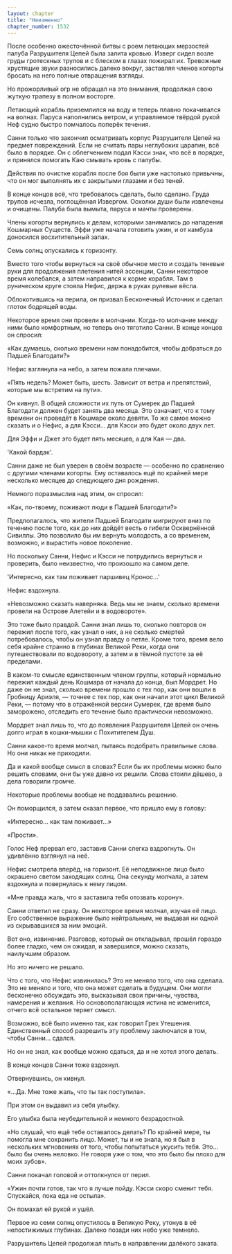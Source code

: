```yaml
---
layout: chapter
title: "Неизменно"
chapter_number: 1532
---
```




После особенно ожесточённой битвы с роем летающих мерзостей палуба Разрушителя Цепей была залита кровью. Изверг сидел возле груды гротескных трупов и с блеском в глазах пожирал их. Тревожные хрустящие звуки разносились далеко вокруг, заставляя членов когорты бросать на него полные отвращения взгляды.

Но прожорливый огр не обращал на это внимания, продолжая свою жуткую трапезу в полном восторге.

Летающий корабль приземлился на воду и теперь плавно покачивался на волнах. Паруса наполнились ветром, и управляемое твёрдой рукой Неф судно быстро помчалось поперёк течения.

Санни только что закончил осматривать корпус Разрушителя Цепей на предмет повреждений. Если не считать пары неглубоких царапин, всё было в порядке. Он с облегчением подал Кэсси знак, что всё в порядке, и принялся помогать Каю смывать кровь с палубы.

Действия по очистке корабля после боя были уже настолько привычны, что он мог выполнять их с закрытыми глазами и без теней.

В конце концов всё, что требовалось сделать, было сделано. Груда трупов исчезла, поглощённая Извергом. Осколки души были извлечены и очищены. Палуба была вымыта, паруса и мачты проверены.

Члены когорты вернулись к делам, которыми занимались до нападения Кошмарных Существ. Эффи уже начала готовить ужин, и от камбуза доносился восхитительный запах.

Семь солнц опускались к горизонту.

Вместо того чтобы вернуться на своё обычное место и создать теневые руки для продолжения плетения нитей эссенции, Санни некоторое время колебался, а затем направился к корме корабля. Там в руническом круге стояла Нефис, держа в руках рулевые вёсла.

Облокотившись на перила, он призвал Бесконечный Источник и сделал глоток бодрящей воды.

Некоторое время они провели в молчании. Когда-то молчание между ними было комфортным, но теперь оно тяготило Санни. В конце концов он спросил:

«Как думаешь, сколько времени нам понадобится, чтобы добраться до Падшей Благодати?»

Нефис взглянула на небо, а затем пожала плечами.

«Пять недель? Может быть, шесть. Зависит от ветра и препятствий, которые мы встретим на пути».

Он кивнул. В общей сложности их путь от Сумерек до Падшей Благодати должен будет занять два месяца. Это означает, что к тому времени он проведёт в Кошмаре около девяти. То же самое можно сказать и о Нефис, а для Кэсси... для Кэсси это будет около двух лет.

Для Эффи и Джет это будет пять месяцев, а для Кая — два.

'Какой бардак'.

Санни даже не был уверен в своём возрасте — особенно по сравнению с другими членами когорты. Ему оставалось ещё по крайней мере несколько месяцев до следующего дня рождения.

Немного поразмыслив над этим, он спросил:

«Как, по-твоему, поживают люди в Падшей Благодати?»

Предполагалось, что жители Падшей Благодати мигрируют вниз по течению после того, как до них дойдёт весть о гибели Осквернённой Сивиллы. Это позволило бы им вернуть молодость, а со временем, возможно, и вырастить новое поколение.

Но поскольку Санни, Нефис и Кэсси не потрудились вернуться и проверить, было неизвестно, что произошло на самом деле.

'Интересно, как там поживает паршивец Кронос...'

Нефис вздохнула.

«Невозможно сказать наверняка. Ведь мы не знаем, сколько времени провели на Острове Алетейи и в водовороте».

Это тоже было правдой. Санни знал лишь то, сколько повторов он пережил после того, как узнал о них, а не сколько смертей потребовалось, чтобы он узнал правду о петле. Кроме того, время вело себя крайне странно в глубинах Великой Реки, когда они путешествовали по водовороту, а затем и в тёмной пустоте за её пределами.

В каком-то смысле единственным членом группы, который нормально пережил каждый день Кошмара от начала до конца, был Мордрет. Но даже он не знал, сколько времени прошло с тех пор, как они вошли в Гробницу Ариэля, — точнее с тех пор, как они начали этот цикл Великой Реки, — потому что в отражённой версии Сумерек, где время было заморожено, отследить его течение было практически невозможно.

Мордрет знал лишь то, что до появления Разрушителя Цепей он очень долго играл в кошки-мышки с Похитителем Душ.

Санни какое-то время молчал, пытаясь подобрать правильные слова. Но они никак не приходили.

Да и какой вообще смысл в словах? Если бы их проблемы можно было решить словами, они бы уже давно их решили. Слова стоили дёшево, а дела говорили громче.

Некоторые проблемы вообще не поддавались решению.

Он поморщился, а затем сказал первое, что пришло ему в голову:

«Интересно... как там поживает...»

«Прости».

Голос Неф прервал его, заставив Санни слегка вздрогнуть. Он удивлённо взглянул на неё.

Нефис смотрела вперёд, на горизонт. Её неподвижное лицо было окрашено светом заходящих солнц. Она секунду молчала, а затем вздохнула и повернулась к нему лицом.

«Мне правда жаль, что я заставила тебя отозвать корону».

Санни ответил не сразу. Он некоторое время молчал, изучая её лицо. Его собственное выражение было нейтральным, не выдавая ни одной из скрывавшихся за ним эмоций.

Вот оно, извинение. Разговор, который он откладывал, прошёл гораздо более гладко, чем он ожидал, и завершился, можно сказать, наилучшим образом.

Но это ничего не решало.

Что с того, что Нефис извинилась? Это не меняло того, что она сделала. Это не меняло и того, что она может сделать в будущем. Они могли бесконечно обсуждать это, высказывая свои причины, чувства, намерения и желания. Но основополагающая истина не изменится, отчего всё остальное теряет смысл.

Возможно, всё было именно так, как говорил Грех Утешения. Единственный способ разрешить эту проблему заключался в том, чтобы Санни... сдался.

Но он не знал, как вообще можно сдаться, да и не хотел этого делать.

В конце концов Санни тоже вздохнул.

Отвернувшись, он кивнул.

«...Да. Мне тоже жаль, что ты так поступила».

При этом он выдавил из себя улыбку.

Его улыбка была неубедительной и немного безрадостной.

«Но слушай, что ещё тебе оставалось делать? По крайней мере, ты помогла мне сохранить лицо. Может, ты и не знала, но я был в нескольких мгновениях от того, чтобы попытаться укусить тебя. Это... было бы очень неловко. Не говоря уже о том, что это было бы плохо для моих зубов».

Санни покачал головой и оттолкнулся от перил.

«Ужин почти готов, так что я лучше пойду. Кэсси скоро сменит тебя. Спускайся, пока еда не остыла».

Он помахал ей рукой и ушёл.

Первое из семи солнц опустилось в Великую Реку, утонув в её непостижимых глубинах. Далеко позади них небо уже темнело.

Разрушитель Цепей продолжал плыть в направлении далёкого заката.

